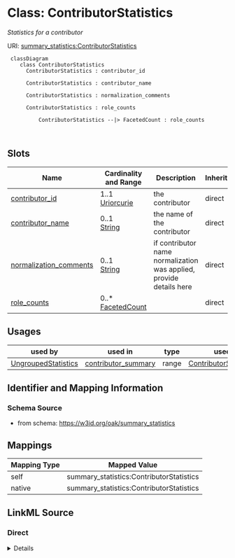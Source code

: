 # Class: ContributorStatistics


_Statistics for a contributor_





URI: [summary_statistics:ContributorStatistics](https://w3id.org/oaklib/summary_statistics.ContributorStatistics)



```{mermaid}
 classDiagram
    class ContributorStatistics
      ContributorStatistics : contributor_id
        
      ContributorStatistics : contributor_name
        
      ContributorStatistics : normalization_comments
        
      ContributorStatistics : role_counts
        
          ContributorStatistics --|> FacetedCount : role_counts
        
      
```




<!-- no inheritance hierarchy -->


## Slots

| Name | Cardinality and Range | Description | Inheritance |
| ---  | --- | --- | --- |
| [contributor_id](contributor_id.md) | 1..1 <br/> [Uriorcurie](Uriorcurie.md) | the contributor | direct |
| [contributor_name](contributor_name.md) | 0..1 <br/> [String](String.md) | the name of the contributor | direct |
| [normalization_comments](normalization_comments.md) | 0..1 <br/> [String](String.md) | if contributor name normalization was applied, provide details here | direct |
| [role_counts](role_counts.md) | 0..* <br/> [FacetedCount](FacetedCount.md) |  | direct |





## Usages

| used by | used in | type | used |
| ---  | --- | --- | --- |
| [UngroupedStatistics](UngroupedStatistics.md) | [contributor_summary](contributor_summary.md) | range | [ContributorStatistics](ContributorStatistics.md) |






## Identifier and Mapping Information







### Schema Source


* from schema: https://w3id.org/oak/summary_statistics





## Mappings

| Mapping Type | Mapped Value |
| ---  | ---  |
| self | summary_statistics:ContributorStatistics |
| native | summary_statistics:ContributorStatistics |





## LinkML Source

<!-- TODO: investigate https://stackoverflow.com/questions/37606292/how-to-create-tabbed-code-blocks-in-mkdocs-or-sphinx -->

### Direct

<details>
```yaml
name: ContributorStatistics
description: Statistics for a contributor
from_schema: https://w3id.org/oak/summary_statistics
rank: 1000
attributes:
  contributor_id:
    name: contributor_id
    description: the contributor
    from_schema: https://w3id.org/oak/summary_statistics
    rank: 1000
    key: true
    range: uriorcurie
    required: true
  contributor_name:
    name: contributor_name
    description: the name of the contributor
    from_schema: https://w3id.org/oak/summary_statistics
    rank: 1000
    range: string
  normalization_comments:
    name: normalization_comments
    description: if contributor name normalization was applied, provide details here
    from_schema: https://w3id.org/oak/summary_statistics
    rank: 1000
    range: string
  role_counts:
    name: role_counts
    from_schema: https://w3id.org/oak/summary_statistics
    rank: 1000
    multivalued: true
    range: FacetedCount
    inlined: true

```
</details>

### Induced

<details>
```yaml
name: ContributorStatistics
description: Statistics for a contributor
from_schema: https://w3id.org/oak/summary_statistics
rank: 1000
attributes:
  contributor_id:
    name: contributor_id
    description: the contributor
    from_schema: https://w3id.org/oak/summary_statistics
    rank: 1000
    key: true
    alias: contributor_id
    owner: ContributorStatistics
    domain_of:
    - ContributorStatistics
    range: uriorcurie
    required: true
  contributor_name:
    name: contributor_name
    description: the name of the contributor
    from_schema: https://w3id.org/oak/summary_statistics
    rank: 1000
    alias: contributor_name
    owner: ContributorStatistics
    domain_of:
    - ContributorStatistics
    range: string
  normalization_comments:
    name: normalization_comments
    description: if contributor name normalization was applied, provide details here
    from_schema: https://w3id.org/oak/summary_statistics
    rank: 1000
    alias: normalization_comments
    owner: ContributorStatistics
    domain_of:
    - ContributorStatistics
    range: string
  role_counts:
    name: role_counts
    from_schema: https://w3id.org/oak/summary_statistics
    rank: 1000
    multivalued: true
    alias: role_counts
    owner: ContributorStatistics
    domain_of:
    - ContributorStatistics
    range: FacetedCount
    inlined: true

```
</details>